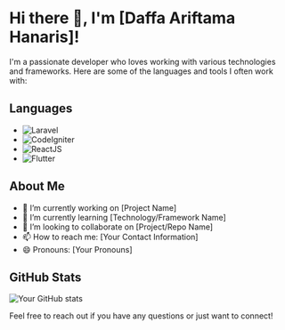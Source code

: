 <!-- Header -->
# Hi there 👋, I'm [Daffa Ariftama Hanaris]!

<!-- Introduction -->
I'm a passionate developer who loves working with various technologies and frameworks. Here are some of the languages and tools I often work with:

<!-- Languages -->
## Languages
- ![Laravel](https://img.shields.io/badge/-Laravel-FF2D20?logo=laravel&logoColor=white&style=flat)
- ![CodeIgniter](https://img.shields.io/badge/-CodeIgniter-EF4223?logo=codeigniter&logoColor=white&style=flat)
- ![ReactJS](https://img.shields.io/badge/-ReactJS-61DAFB?logo=react&logoColor=white&style=flat)
- ![Flutter](https://img.shields.io/badge/-Flutter-02569B?logo=flutter&logoColor=white&style=flat)

<!-- About Me / Additional Information -->
## About Me
- 🔭 I’m currently working on [Project Name]
- 🌱 I’m currently learning [Technology/Framework Name]
- 👯 I’m looking to collaborate on [Project/Repo Name]
- 📫 How to reach me: [Your Contact Information]
- 😄 Pronouns: [Your Pronouns]

<!-- GitHub Stats -->
## GitHub Stats
![Your GitHub stats](https://github-readme-stats.vercel.app/api?username=Vinsmoke-Tech&show_icons=true&theme=radical)

<!-- Footer -->
Feel free to reach out if you have any questions or just want to connect!

